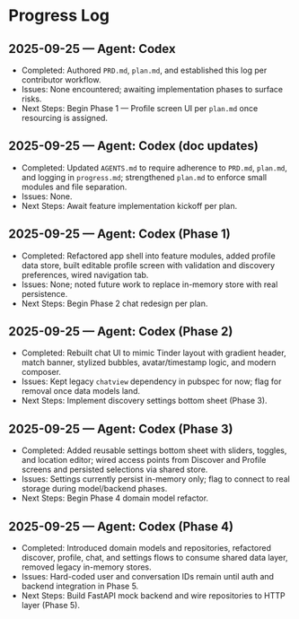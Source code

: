 # Progress Log

## 2025-09-25 — Agent: Codex
- Completed: Authored `PRD.md`, `plan.md`, and established this log per contributor workflow.
- Issues: None encountered; awaiting implementation phases to surface risks.
- Next Steps: Begin Phase 1 — Profile screen UI per `plan.md` once resourcing is assigned.

## 2025-09-25 — Agent: Codex (doc updates)
- Completed: Updated `AGENTS.md` to require adherence to `PRD.md`, `plan.md`, and logging in `progress.md`; strengthened `plan.md` to enforce small modules and file separation.
- Issues: None.
- Next Steps: Await feature implementation kickoff per plan.

## 2025-09-25 — Agent: Codex (Phase 1)
- Completed: Refactored app shell into feature modules, added profile data store, built editable profile screen with validation and discovery preferences, wired navigation tab.
- Issues: None; noted future work to replace in-memory store with real persistence.
- Next Steps: Begin Phase 2 chat redesign per plan.

## 2025-09-25 — Agent: Codex (Phase 2)
- Completed: Rebuilt chat UI to mimic Tinder layout with gradient header, match banner, stylized bubbles, avatar/timestamp logic, and modern composer.
- Issues: Kept legacy `chatview` dependency in pubspec for now; flag for removal once data models land.
- Next Steps: Implement discovery settings bottom sheet (Phase 3).

## 2025-09-25 — Agent: Codex (Phase 3)
- Completed: Added reusable settings bottom sheet with sliders, toggles, and location editor; wired access points from Discover and Profile screens and persisted selections via shared store.
- Issues: Settings currently persist in-memory only; flag to connect to real storage during model/backend phases.
- Next Steps: Begin Phase 4 domain model refactor.

## 2025-09-25 — Agent: Codex (Phase 4)
- Completed: Introduced domain models and repositories, refactored discover, profile, chat, and settings flows to consume shared data layer, removed legacy in-memory stores.
- Issues: Hard-coded user and conversation IDs remain until auth and backend integration in Phase 5.
- Next Steps: Build FastAPI mock backend and wire repositories to HTTP layer (Phase 5).
